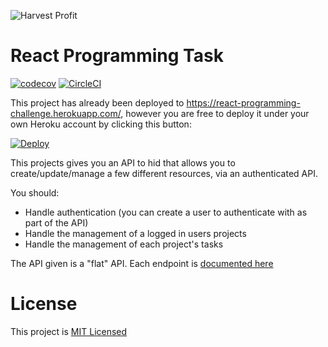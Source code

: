 ![Harvest Profit](https://www.harvestprofit.com/logo.png)

# React Programming Task
[![codecov](https://codecov.io/gh/HarvestProfit/react-programming-task/branch/master/graph/badge.svg)](https://codecov.io/gh/HarvestProfit/react-programming-task) [![CircleCI](https://circleci.com/gh/HarvestProfit/react-programming-task/tree/master.svg?style=svg)](https://circleci.com/gh/HarvestProfit/react-programming-task/tree/master)

This project has already been deployed to https://react-programming-challenge.herokuapp.com/, however you are free to deploy it under your own Heroku account by clicking this button:

[![Deploy](https://www.herokucdn.com/deploy/button.svg)](https://heroku.com/deploy)

This projects gives you an API to hid that allows you to create/update/manage a few different resources, via an authenticated API.

You should:
- Handle authentication (you can create a user to authenticate with as part of the API)
- Handle the management of a logged in users projects
- Handle the management of each project's tasks

The API given is a "flat" API. Each endpoint is [documented here](https://documenter.getpostman.com/view/2582145/RWMEMTg7)

# License
This project is [MIT Licensed](./LICENSE.md)
